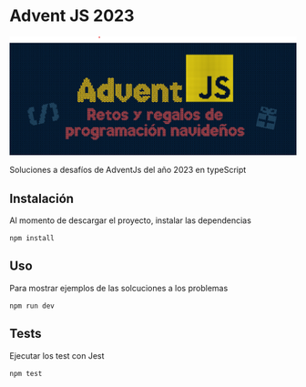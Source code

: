 # Advent JS 2023

![AdventJS](./src/images/adventJs.png)

Soluciones a desafíos de AdventJs del año 2023 en typeScript

## Instalación

Al momento de descargar el proyecto, instalar las dependencias

```
npm install
```

## Uso

Para mostrar ejemplos de las solcuciones a los problemas

```
npm run dev
```

## Tests

Ejecutar los test con Jest

```
npm test
```
